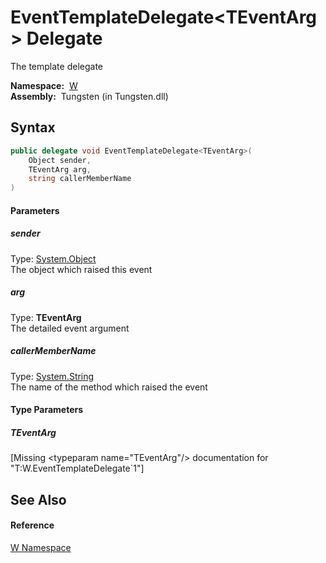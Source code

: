 EventTemplateDelegate&lt;TEventArg> Delegate
============================================
   The template delegate

  **Namespace:**  [W][1]  
  **Assembly:**  Tungsten (in Tungsten.dll)

Syntax
------

```csharp
public delegate void EventTemplateDelegate<TEventArg>(
	Object sender,
	TEventArg arg,
	string callerMemberName
)

```

#### Parameters

##### *sender*
Type: [System.Object][2]  
The object which raised this event

##### *arg*
Type: **TEventArg**  
The detailed event argument

##### *callerMemberName*
Type: [System.String][3]  
The name of the method which raised the event

#### Type Parameters

##### *TEventArg*

[Missing &lt;typeparam name="TEventArg"/> documentation for "T:W.EventTemplateDelegate`1"]



See Also
--------

#### Reference
[W Namespace][1]  

[1]: ../README.md
[2]: http://msdn.microsoft.com/en-us/library/e5kfa45b
[3]: http://msdn.microsoft.com/en-us/library/s1wwdcbf